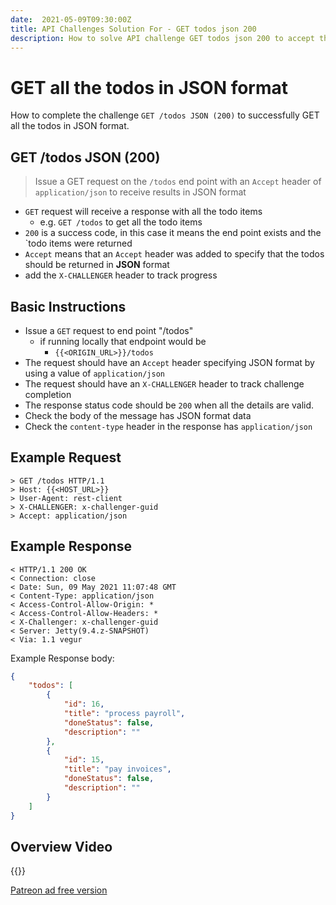 ```yaml
---
date:  2021-05-09T09:30:00Z
title: API Challenges Solution For - GET todos json 200
description: How to solve API challenge GET todos json 200 to accept the todos in json format.
---
```


# GET all the todos in JSON format

How to complete the challenge `GET /todos JSON (200)` to successfully GET all the todos in JSON format.

## GET /todos JSON (200)

> Issue a GET request on the `/todos` end point with an `Accept` header of `application/json` to receive results in JSON format

- `GET` request will receive a response with all the todo items
    - e.g. `GET /todos` to get all the todo items
- `200` is a success code, in this case it means the end point exists and the `todo items were returned
- `Accept` means that an `Accept` header was added to specify that the todos should be returned in **JSON** format
- add the `X-CHALLENGER` header to track progress


## Basic Instructions

- Issue a `GET` request to end point "/todos"
    - if running locally that endpoint would be
        - `{{<ORIGIN_URL>}}/todos`
- The request should have an `Accept` header specifying JSON format by using a value of `application/json`
- The request should have an `X-CHALLENGER` header to track challenge completion
- The response status code should be `200` when all the details are valid.
- Check the body of the message has JSON format data
- Check the `content-type` header in the response has `application/json`


## Example Request

~~~~~~~~
> GET /todos HTTP/1.1
> Host: {{<HOST_URL>}}
> User-Agent: rest-client
> X-CHALLENGER: x-challenger-guid
> Accept: application/json
~~~~~~~~

## Example Response

~~~~~~~~
< HTTP/1.1 200 OK
< Connection: close
< Date: Sun, 09 May 2021 11:07:48 GMT
< Content-Type: application/json
< Access-Control-Allow-Origin: *
< Access-Control-Allow-Headers: *
< X-Challenger: x-challenger-guid
< Server: Jetty(9.4.z-SNAPSHOT)
< Via: 1.1 vegur
~~~~~~~~

Example Response body:

```json
{
    "todos": [
        {
            "id": 16,
            "title": "process payroll",
            "doneStatus": false,
            "description": ""
        },
        {
            "id": 15,
            "title": "pay invoices",
            "doneStatus": false,
            "description": ""
        }
    ]
}
```

## Overview Video

{{<youtube-embed key="79JTHiby2Qw" title="Solution to GET todos in JSON format">}}

[Patreon ad free version](https://www.patreon.com/posts/51045284)



